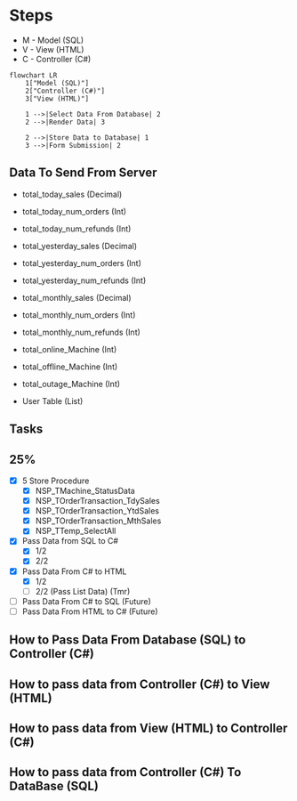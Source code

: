 
# Steps

- M - Model (SQL)
- V - View (HTML)
- C - Controller (C#)

```mermaid
flowchart LR
    1["Model (SQL)"]
    2["Controller (C#)"]
    3["View (HTML)"]

    1 -->|Select Data From Database| 2
    2 -->|Render Data| 3

    2 -->|Store Data to Database| 1
    3 -->|Form Submission| 2
```

## Data To Send From Server

- total_today_sales (Decimal)
- total_today_num_orders (Int)
- total_today_num_refunds (Int)
- total_yesterday_sales (Decimal)
- total_yesterday_num_orders (Int)
- total_yesterday_num_refunds (Int)
- total_monthly_sales (Decimal)
- total_monthly_num_orders (Int)
- total_monthly_num_refunds (Int)

- total_online_Machine (Int)
- total_offline_Machine (Int)
- total_outage_Machine (Int)
- User Table (List)

## Tasks

## 25%

- [x] 5 Store Procedure
  - [x] NSP_TMachine_StatusData
  - [x] NSP_TOrderTransaction_TdySales
  - [x] NSP_TOrderTransaction_YtdSales
  - [x] NSP_TOrderTransaction_MthSales
  - [x] NSP_TTemp_SelectAll
- [x] Pass Data from SQL to C#
  - [x] 1/2
  - [x] 2/2
- [x] Pass Data From C# to HTML
  - [x] 1/2
  - [ ] 2/2 (Pass List Data) (Tmr)

- [ ] Pass Data From C# to SQL (Future)
- [ ] Pass Data From HTML to C# (Future)

## How to Pass Data From Database (SQL) to Controller (C#)

## How to pass data from Controller (C#) to View (HTML)

## How to pass data from View (HTML) to Controller (C#)

## How to pass data from Controller (C#) To DataBase (SQL)
